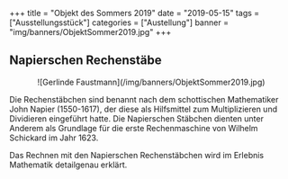 +++
title = "Objekt des Sommers 2019"
date = "2019-05-15"
tags = ["Ausstellungsstück"]
categories = ["Austellung"]
banner = "img/banners/ObjektSommer2019.jpg"
+++
<h2>Napierschen Rechenstäbe</h2>

<center>
![Gerlinde Faustmann](/img/banners/ObjektSommer2019.jpg)
</center>

<p>
Die Rechenstäbchen sind benannt nach dem schottischen Mathematiker John Napier (1550-1617), der diese als Hilfsmittel zum Multiplizieren und Dividieren eingeführt hatte.
Die Napierschen Stäbchen dienten unter Anderem als Grundlage für die erste Rechenmaschine von Wilhelm Schickard im Jahr 1623.
</p>

Das Rechnen mit den Napierschen Rechenstäbchen wird im Erlebnis Mathematik detailgenau erklärt.


